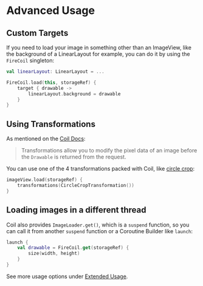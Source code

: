 # Advanced Usage

## Custom Targets

If you need to load your image in something other than an ImageView, like the background
 of a LinearLayout for example, you can do it by using the `FireCoil` singleton:

```kotlin
val linearLayout: LinearLayout = ...

FireCoil.load(this, storageRef) {
    target { drawable ->
        linearLayout.background = drawable
    }
}
```

## Using Transformations

As mentioned on the [Coil Docs](https://coil-kt.github.io/coil/transformations/):

> Transformations allow you to modify the pixel data of an image before the `Drawable` is returned from the request.

You can use one of the 4 transformations packed with Coil, like
 [circle crop](https://coil-kt.github.io/coil/api/coil-base/coil.transform/-circle-crop-transformation/):

```kotlin
imageView.load(storageRef) {
    transformations(CircleCropTransformation())
}
```

## Loading images in a different thread

Coil also provides `ImageLoader.get()`, which is a `suspend` function, so you can call it from another `suspend` function
 or a Coroutine Builder like `launch`:

```kotlin
launch {
    val drawable = FireCoil.get(storageRef) {
        size(width, height)
    }
}
```

See more usage options under [Extended Usage](https://firebaseopensource.com/projects/rosariopfernandes/firecoil/docs/extended_usage.md/).
